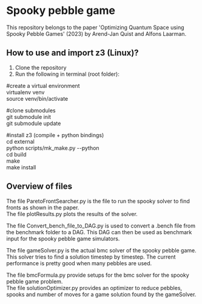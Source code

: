 # Spooky pebble game

This repository belongs to the paper 'Optimizing Quantum Space using Spooky Pebble Games' (2023) by Arend-Jan Quist and Alfons Laarman. 


## How to use and import z3 (Linux)?

1. Clone the repository
2. Run the following in terminal (root folder):

#create a virtual environment\
virtualenv venv\
source venv/bin/activate

#clone submodules\
git submodule init\
git submodule update

#install z3 (compile + python bindings)\
cd external\
python scripts/mk_make.py --python\
cd build\
make\
make install


## Overview of files

The file ParetoFrontSearcher.py is the file to run the spooky solver to find fronts as shown in the paper. \
The file plotResults.py plots the results of the solver.

The file Convert_bench_file_to_DAG.py is used to convert a .bench file from the benchmark folder to a DAG. This DAG can then be used as benchmark input for the spooky pebble game simulators.

The file gameSolver.py is the actual bmc solver of the spooky pebble game. This solver tries to find a solution timestep by timestep. The current performance is pretty good when many pebbles are used.

The file bmcFormula.py provide setups for the bmc solver for the spooky pebble game problem. \
The file solutionOptimizer.py provides an optimizer to reduce pebbles, spooks and number of moves for a game solution found by the gameSolver.


